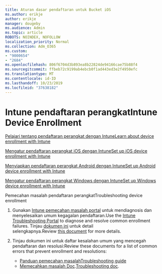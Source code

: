 ```yaml
---
title: Aturan dasar pendaftaran untuk Bucket iOS
ms.author: erikje
author: erikje
manager: dougeby
ms.audience: Admin
ms.topic: article
ROBOTS: NOINDEX, NOFOLLOW
localization_priority: Normal
ms.collection: Adm_O365
ms.custom:
- "9000654"
- "2684"
ms.openlocfilehash: 806f6704d3b893ea8b22824de94166cae75b88f4
ms.sourcegitcommit: ffbeb72c9199ab4ebcb0f1ad443ed3e2f4950efc
ms.translationtype: MT
ms.contentlocale: id-ID
ms.lasthandoff: 10/23/2019
ms.locfileid: "37638182"
---
```

# <a name="intune-device-enrollment"></a><span data-ttu-id="02699-102">Intune pendaftaran perangkat</span><span class="sxs-lookup"><span data-stu-id="02699-102">Intune Device Enrollment</span></span>

[<span data-ttu-id="02699-103">Pelajari tentang pendaftaran perangkat dengan Intune</span><span class="sxs-lookup"><span data-stu-id="02699-103">Learn about device enrollment with Intune</span></span>](https://docs.microsoft.com/intune/enrollment/device-enrollment)

[<span data-ttu-id="02699-104">Mengatur pendaftaran perangkat iOS dengan Intune</span><span class="sxs-lookup"><span data-stu-id="02699-104">Set up iOS device enrollment with Intune</span></span>](https://docs.microsoft.com/intune/enrollment/ios-enroll)

[<span data-ttu-id="02699-105">Menyiapkan pendaftaran perangkat Android dengan Intune</span><span class="sxs-lookup"><span data-stu-id="02699-105">Set up Android device enrollment with Intune</span></span>](https://docs.microsoft.com/intune/android-enroll)

[<span data-ttu-id="02699-106">Mengatur pendaftaran perangkat Windows dengan Intune</span><span class="sxs-lookup"><span data-stu-id="02699-106">Set up Windows device enrollment with Intune</span></span>](https://docs.microsoft.com/intune/windows-enroll)

<span data-ttu-id="02699-107">Pemecahan masalah pendaftaran perangkat</span><span class="sxs-lookup"><span data-stu-id="02699-107">Troubleshooting device enrollment</span></span>

1. <span data-ttu-id="02699-108">Gunakan [Intune pemecahan masalah portal](https://devicemanagement.microsoft.com/#blade/Microsoft_Intune_DeviceSettings/TroubleshootBlade) untuk mendiagnosis dan menyelesaikan umum kegagalan pendaftaran.</span><span class="sxs-lookup"><span data-stu-id="02699-108">Use the [Intune Troubleshooting Portal](https://devicemanagement.microsoft.com/#blade/Microsoft_Intune_DeviceSettings/TroubleshootBlade) to diagnose and resolve common enrollment failures.</span></span> <span data-ttu-id="02699-109">Tinjau [dokumen ini](https://docs.microsoft.com/intune/help-desk-operators) untuk detail selengkapnya.</span><span class="sxs-lookup"><span data-stu-id="02699-109">Review [this document](https://docs.microsoft.com/intune/help-desk-operators) for more details.</span></span>

2. <span data-ttu-id="02699-110">Tinjau dokumen ini untuk daftar kesalahan umum yang mencegah pendaftaran dan resolusi:</span><span class="sxs-lookup"><span data-stu-id="02699-110">Review these documents for a list of common errors that prevent enrollment and resolutions:</span></span>
    - [<span data-ttu-id="02699-111">Panduan pemecahan masalah</span><span class="sxs-lookup"><span data-stu-id="02699-111">Troubleshooting guide</span></span>](https://support.microsoft.com/help/4469913/troubleshooting-windows-device-enrollment-problems-in-microsoft-intune)
    - <span data-ttu-id="02699-112">[Memecahkan masalah Doc](https://docs.microsoft.com/intune/troubleshoot-device-enrollment-in-intune).</span><span class="sxs-lookup"><span data-stu-id="02699-112">[Troubleshooting doc](https://docs.microsoft.com/intune/troubleshoot-device-enrollment-in-intune).</span></span>
